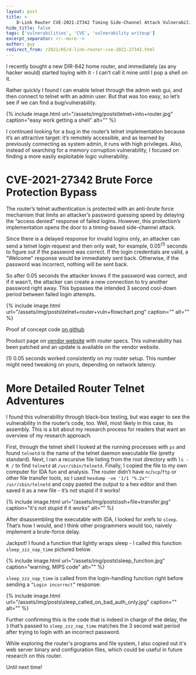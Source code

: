 ```yaml
---
layout: post
title: >
    D-Link Router CVE-2021-27342 Timing Side-Channel Attack Vulnerability Writeup
hide_title: false
tags: ['vulnerabilities', 'CVE', 'vulnerability writeup']
excerpt_separator: <!--more-->
author: guy
redirect_from: /2021/05/d-link-router-cve-2021-27342.html
---
```

I recently bought a new DIR\-842 home router, and immediately \(as any hacker would\) started toying with it \- I can’t call it mine until I pop a shell on it.

Rather quickly I found I can enable telnet through the admin web gui, and then connect to telnet with an admin user. But that was too easy, so let’s see if we can find a bug/vulnerability.
<!--more-->

{% include image.html url="/assets/img/posts\telnet+into+router.jpg" caption="easy work getting a shell" alt="" %}

I continued looking for a bug in the router’s telnet implementation because it’s an attractive target: it’s remotely accessible, and as learned by previously connecting as system admin, it runs with high privileges. Also, instead of searching for a memory corruption vulnerability, I focused on finding a more easily exploitable logic vulnerability.
# CVE\-2021\-27342 Brute Force Protection Bypass
The router’s telnet authentication is protected with an anti\-brute force mechanism that limits an attacker’s password guessing speed by delaying the “access denied” response of failed logins. However, this protection’s implementation opens the door to a timing\-based side\-channel attack.

Since there is a delayed response for invalid logins only, an attacker can send a telnet login request and then only wait, for example, 0.05<sup>\(1\)</sup> seconds to figure out if the password was correct. If the login credentials are valid, a "Welcome" response would be immediately sent back. Otherwise, if the password was incorrect, nothing will be sent back.

So after 0.05 seconds the attacker knows if the password was correct, and if it wasn't, the attacker can create a new connection to try another password right away. This bypasses the intended 3 second cool\-down period between failed login attempts.

{% include image.html url="/assets/img/posts\telnet+router+vuln+flowchart.png" caption="" alt="" %}

Proof of concept code [on github](https://github.com/guywhataguy/D-Link-CVE-2021-27342-exploit/blob/main/dlink-telnet-exploit-CVE-2021-27342.py)

Product page on [vendor website](https://www.dlink.com/en/products/dir-842-wireless-ac1200-mu-mimo-wi-fi-gigabit-router) with router specs. This vulnerability has been patched and an update is available on the vendor website.

\(1\) 0.05 seconds worked consistently on my router setup. This number might need tweaking on yours, depending on network latency. 
# More Detailed Router Telnet Adventures
I found this vulnerability through black\-box testing, but was eager to see the vulnerability in the router’s code, too. Well, most likely in this case, its assembly. This is a bit about my research process for readers that want an overview of my research approach.

First, through the telnet shell I looked at the running processes with `ps` and found `telnetd` is the name of the telnet daemon executable file \(pretty standard\). Next, I ran a recursive file listing from the root directory with `ls -R /` to find `telnetd` at `/usr/sbin/telnetd`. Finally, I copied the file to my own computer for IDA fun and analysis. The router didn’t have `nc`/`scp`/`ftp` or other file transfer tools, so I used `hexdump -ve '1/1 "%.2x"' /usr/sbin/telnetd` and copy pasted the output to a hex editor and then saved it as a new file \- it’s not stupid if it works\!

{% include image.html url="/assets/img/posts\ssh+file+transfer.jpg" caption="it&#x27;s not stupid if it works" alt="" %}

After disassembling the executable with IDA, I looked for xrefs to `sleep`. That’s how I would, and I think other programmers would too, naively implement a brute\-force delay. 

Jackpot\! I found a function that lightly wraps sleep \- I called this function `sleep_zzz_nap_time` pictured below.

{% include image.html url="/assets/img/posts\sleep_function.jpg" caption="warning, MIPS code" alt="" %}

`sleep_zzz_nap_time` is called from the login\-handling function right before sending a `“Login incorrect”` response:

{% include image.html url="/assets/img/posts\sleep_called_on_bad_auth_only.jpg" caption="" alt="" %}

Further confirming this is the code that is indeed in charge of the delay, the `3` that’s passed to `sleep_zzz_nap_time` matches the 3 second wait period after trying to login with an incorrect password.

While exploring the router's programs and file system, I also copied out it's web server binary and configuration files, which could be useful in future research on this router.

Until next time\!
